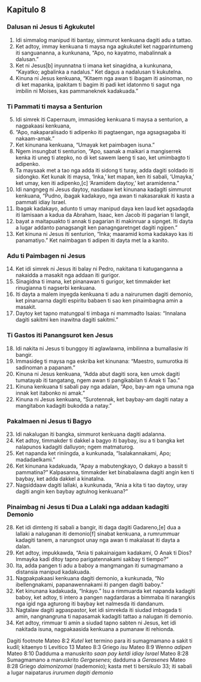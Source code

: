 Kapitulo 8
----------

### Dalusan ni Jesus ti Agkukutel

1. Idi simmalog manipud iti bantay, simmurot kenkuana dagiti adu a tattao.
2. Ket adtoy, immay kenkuana ti maysa nga agkukutel ket nagparintumeng iti sanguananna, a kunkunana, “Apo, no kayatmo, mabalinnak a dalusan.”
3. Ket ni Jesus[b] inyunnatna ti imana ket sinagidna, a kunkunana, “Kayatko; agbalinka a nadalus.” Ket dagus a nadalusan ti kukutelna.
4. Kinuna ni Jesus kenkuana, “Kitaem nga awan ti ibagam iti asinoman, no di ket mapanka, ipakitam ti bagim iti padi ket idatonmo ti sagut nga imbilin ni Moises, kas pammaneknek kadakuada.”

### Ti Pammati ti maysa a Senturion

5. Idi simrek iti Capernaum, immasideg kenkuana ti maysa a senturion, a nagpakaasi kenkuana,
6. “Apo, nakaparalisado ti adipenko iti pagtaengan, nga agsagsagaba iti nakaam-amak.”
7. Ket kinunana kenkuana, “Umayak ket paimbagen isuna.”
8. Ngem insungbat ti senturion, “Apo, saanak a maikari a mangiserrek kenka iti uneg ti atepko, no di ket sawem laeng ti sao, ket umimbagto ti adipenko.
9. Ta maysaak met a tao nga adda iti sidong ti turay, adda dagiti soldado iti sidongko. Ket kunak iti maysa, ‘Inka,’ ket mapan, ken iti sabali, ‘Umayka,’ ket umay, ken iti adipenko,[c] ‘Aramidem daytoy,’ ket aramidenna.”
10. Idi nangngeg ni Jesus daytoy, nasdaaw ket kinunana kadagiti simmurot kenkuana, “Pudno, ibagak kadakayo, nga awan ti nakasarakak iti kasta a pammati idiay Israel.
11. Ibagak kadakayo, adunto ti umay manipud daya ken laud ket agsadagda iti lamisaan a kadua da Abraham, Isaac, ken Jacob iti pagarian ti langit,
12. bayat a maitapuakto ti annak ti pagarian iti makinruar a sipnget. Iti dayta a lugar addanto panagsangit ken panagngaretnget dagiti ngipen.”
13. Ket kinuna ni Jesus iti senturion, “Inka; maaramid koma kadakayo kas iti panamatiyo.” Ket naimbagan ti adipen iti dayta met la a kanito.

### Adu ti Paimbagen ni Jesus

14. Ket idi simrek ni Jesus iti balay ni Pedro, nakitana ti katuganganna a nakaidda a masakit nga addaan iti gurigor.
15. Sinagidna ti imana, ket pinanawan ti gurigor, ket timmakder ket rinugianna ti nagserbi kenkuana.
16. Iti dayta a malem inyegda kenkuana ti adu a nairurumen dagiti demonio, ket pinaruarna dagiti espiritu babaen ti sao ken pinaimbagna amin a masakit.
17. Daytoy ket tapno matungpal ti imbaga ni mammadto Isaias: “Innalana dagiti sakitmi ken inawitna dagiti sakitmi.”

### Ti Gastos iti Panangsurot ken Jesus

18. Idi nakita ni Jesus ti bunggoy iti aglawlawna, imbilinna a bumallasiw iti bangir.
19. Immasideg ti maysa nga eskriba ket kinunana: “Maestro, sumurotka iti sadinoman a papanam.”
20. Kinuna ni Jesus kenkuana, “Adda abut dagiti sora, ken umok dagiti tumatayab iti tangatang, ngem awan ti pangikabilan ti Anak ti Tao.”
21. Kinuna kenkuana ti sabali pay nga adalan, “Apo, bay-am nga umuna nga innak ket itabonko ni amak.”
22. Kinuna ni Jesus kenkuana, “Surotennak, ket baybay-am dagiti natay a mangitabon kadagiti bukodda a natay.”

### Pakalmaen ni Jesus ti Bagyo

23. Idi nakalugan iti bangka, simmurot kenkuana dagiti adalanna.
24. Ket adtoy, timmakder ti dakkel a bagyo iti baybay, isu a ti bangka ket nalapunos kadagiti dalluyon; ngem matmaturog.
25. Ket napanda ket riniingda, a kunkunada, “Isalakannakami, Apo; madadaelkami.”
26. Ket kinunana kadakuada, “Apay a mabutengkayo, O dakayo a bassit ti pammatina?” Kalpasanna, timmakder ket binabalawna dagiti angin ken ti baybay, ket adda dakkel a kinatalna.
27. Nagsiddaaw dagiti lallaki, a kunkunada, “Ania a kita ti tao daytoy, uray dagiti angin ken baybay agtulnog kenkuana?”

### Pinaimbag ni Jesus ti Dua a Lalaki nga addaan kadagiti Demonio

28. Ket idi dimteng iti sabali a bangir, iti daga dagiti Gadareno,[e] dua a lallaki a naluganan iti demonio[f] sinabat kenkuana, a rumrummuar kadagiti tanem, a narungsot unay nga awan ti makalasat iti dayta a dalan.
29. Ket adtoy, impukkawda, “Ania ti pakainaigam kadakami, O Anak ti Dios? Immayka kadi ditoy tapno parigatennakami sakbay ti tiempo?”
30. Ita, adda pangen ti adu a baboy a mangmangan iti sumagmamano a distansia manipud kadakuada.
31. Nagpakpakaasi kenkuana dagiti demonio, a kunkunada, “No ibellengnakami, papanawennakami iti pangen dagiti baboy.”
32. Ket kinunana kadakuada, “Inkayo.” Isu a rimmuarda ket napanda kadagiti baboy, ket adtoy, ti intero a pangen nagdardaras a bimmaba iti narangkis nga igid nga agturong iti baybay ket nalmesda iti dandanum.
33. Nagtalaw dagiti agpaspastor, ket idi simrekda iti siudad imbagada ti amin, nangnangruna ti napasamak kadagiti tattao a nalugan iti demonio.
34. Ket adtoy, rimmuar ti amin a siudad tapno sabten ni Jesus, ket idi nakitada isuna, nagpakaasida kenkuana a pumanaw iti rehionda.

Dagiti footnote
Mateo 8:2 *Kutel* ket termino para iti sumagmamano a sakit ti kudil; kitaenyo ti Levitico 13
Mateo 8:3 Griego *isu*
Mateo 8:9 Wenno *adipen*
Mateo 8:10 Dadduma a manuskrito *saan pay ketdi idiay Israel*
Mateo 8:28 Sumagmamano a manuskrito *Gergesenes*; dadduma a *Gerasenes*
Mateo 8:28 Griego *daimonizomai* (nademonio); kasta met ti bersikulo 33; iti sabali a lugar naipatarus *irurumen dagiti demonio*